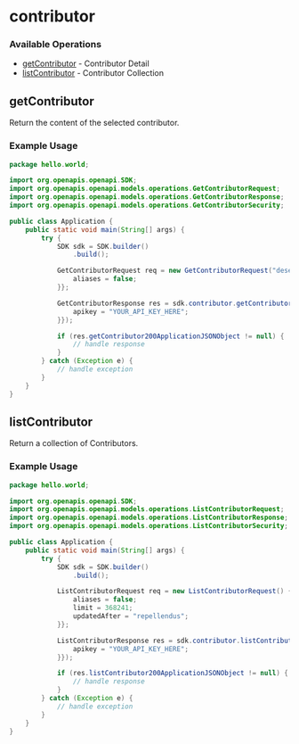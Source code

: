 # contributor

### Available Operations

* [getContributor](#getcontributor) - Contributor Detail
* [listContributor](#listcontributor) - Contributor Collection

## getContributor

Return the content of the selected contributor.

### Example Usage

```java
package hello.world;

import org.openapis.openapi.SDK;
import org.openapis.openapi.models.operations.GetContributorRequest;
import org.openapis.openapi.models.operations.GetContributorResponse;
import org.openapis.openapi.models.operations.GetContributorSecurity;

public class Application {
    public static void main(String[] args) {
        try {
            SDK sdk = SDK.builder()
                .build();

            GetContributorRequest req = new GetContributorRequest("deserunt") {{
                aliases = false;
            }};            

            GetContributorResponse res = sdk.contributor.getContributor(req, new GetContributorSecurity("perferendis") {{
                apikey = "YOUR_API_KEY_HERE";
            }});

            if (res.getContributor200ApplicationJSONObject != null) {
                // handle response
            }
        } catch (Exception e) {
            // handle exception
        }
    }
}
```

## listContributor

Return a collection of Contributors.

### Example Usage

```java
package hello.world;

import org.openapis.openapi.SDK;
import org.openapis.openapi.models.operations.ListContributorRequest;
import org.openapis.openapi.models.operations.ListContributorResponse;
import org.openapis.openapi.models.operations.ListContributorSecurity;

public class Application {
    public static void main(String[] args) {
        try {
            SDK sdk = SDK.builder()
                .build();

            ListContributorRequest req = new ListContributorRequest() {{
                aliases = false;
                limit = 368241;
                updatedAfter = "repellendus";
            }};            

            ListContributorResponse res = sdk.contributor.listContributor(req, new ListContributorSecurity("sapiente") {{
                apikey = "YOUR_API_KEY_HERE";
            }});

            if (res.listContributor200ApplicationJSONObject != null) {
                // handle response
            }
        } catch (Exception e) {
            // handle exception
        }
    }
}
```
